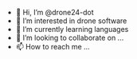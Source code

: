- 👋 Hi, I’m @drone24-dot
- 👀 I’m interested in drone software   
- 🌱 I’m currently learning languages 
- 💞️ I’m looking to collaborate on ...
- 📫 How to reach me ...

<!---
drone24-dot/drone24-dot is a ✨ special ✨ repository because its `README.md` (this file) appears on your GitHub profile.
You can click the Preview link to take a look at your changes.
--->

